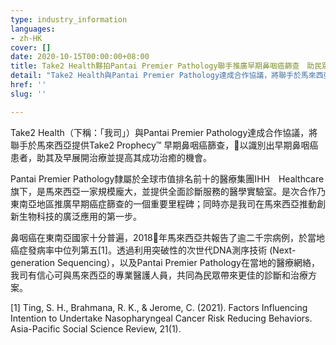 ```yaml
---
type: industry_information
languages:
- zh-HK
cover: []
date: 2020-10-15T00:00:00+08:00
title: Take2 Health夥拍Pantai Premier Pathology聯手推廣早期鼻咽癌篩查　助民眾掌握健康
detail: "Take2 Health與Pantai Premier Pathology達成合作協議，將聯手於馬來西亞提供Take2 Prophecy™ 早期鼻咽癌篩查，\x05以識別出早期鼻咽癌患者，助其及早展開治療並提高其成功治癒的機會。"
href: ''
slug: ''

---
```

Take2 Health（下稱：「我司」）與Pantai Premier Pathology達成合作協議，將聯手於馬來西亞提供Take2 Prophecy™ 早期鼻咽癌篩查，以識別出早期鼻咽癌患者，助其及早展開治療並提高其成功治癒的機會。

Pantai Premier Pathology隸屬於全球市值排名前十的醫療集團IHH　Healthcare旗下，是馬來西亞一家規模龐大，並提供全面診斷服務的醫學實驗室。是次合作乃東南亞地區推廣早期癌症篩查的一個重要里程碑；同時亦是我司在馬來西亞推動創新生物科技的廣泛應用的第一步。

鼻咽癌在東南亞國家十分普遍，2018年馬來西亞共報告了逾二千宗病例，於當地癌症發病率中位列第五\[1\]。透過利用突破性的次世代DNA測序技術 (Next-generation Sequencing），以及Pantai Premier Pathology在當地的醫療網絡，我司有信心可與馬來西亞的專業醫護人員，共同為民眾帶來更佳的診斷和治療方案。

\[1\] Ting, S. H., Brahmana, R. K., & Jerome, C. (2021). Factors Influencing Intention to Undertake Nasopharyngeal Cancer Risk Reducing Behaviors. Asia-Pacific Social Science Review, 21(1).